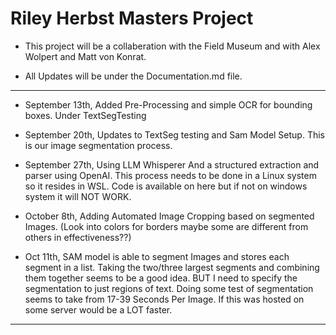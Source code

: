 # Riley Herbst Masters Project
- This project will be a collaberation with the Field Museum and with Alex Wolpert and Matt von Konrat. 

- All Updates will be under the Documentation.md file.
****
- September 13th, Added Pre-Processing and simple OCR for bounding boxes. Under TextSegTesting

- September 20th, Updates to TextSeg testing and Sam Model Setup. This is our image segmentation process. 

- September 27th, Using LLM Whisperer And a structured extraction and parser using OpenAI. This process needs to be done in a Linux system so it resides in WSL. Code is available on here but if not on windows system it will NOT WORK.

- October 8th, Adding Automated Image Cropping based on segmented Images. (Look into colors for borders maybe some are different from others in effectiveness??)

- Oct 11th, SAM model is able to segment Images and stores each segment in a list. Taking the two/three largest segments and combining them together seems to be a good idea. BUT I need to specify the segmentation to just regions of text. Doing some test of segmentation seems to take from 17-39 Seconds Per Image. If this was hosted on some server would be a LOT faster.

****

